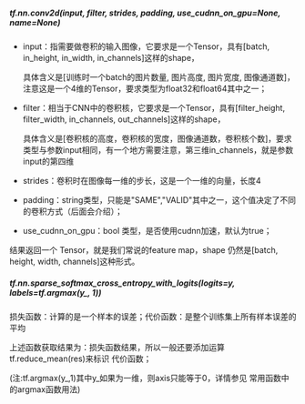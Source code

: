 ##### tf.nn.conv2d(input, filter, strides, padding, use_cudnn_on_gpu=None, name=None)

- input：指需要做卷积的输入图像，它要求是一个Tensor，具有[batch, in_height, in_width, in_channels]这样的shape，

    具体含义是[训练时一个batch的图片数量, 图片高度, 图片宽度, 图像通道数]，注意这是一个4维的Tensor，要求类型为float32和float64其中之一；

- filter：相当于CNN中的卷积核，它要求是一个Tensor，具有[filter_height, filter_width, in_channels, out_channels]这样的shape，

    具体含义是[卷积核的高度，卷积核的宽度，图像通道数，卷积核个数]，要求类型与参数input相同，有一个地方需要注意，第三维in_channels，就是参数input的第四维

- strides：卷积时在图像每一维的步长，这是一个一维的向量，长度4
- padding：string类型，只能是"SAME","VALID"其中之一，这个值决定了不同的卷积方式（后面会介绍）；
- use_cudnn_on_gpu：bool 类型，是否使用cudnn加速，默认为true；

结果返回一个 Tensor，就是我们常说的feature map，shape 仍然是[batch, height, width, channels]这种形式。



##### tf.nn.sparse_softmax_cross_entropy_with_logits(logits=y, labels=tf.argmax(y_, 1))

损失函数：计算的是一个样本的误差；代价函数：是整个训练集上所有样本误差的平均

上述函数获取结果为：损失函数结果，所以一般还要添加运算tf.reduce_mean(res)来标识 代价函数；

(注:tf.argmax(y_,1)其中y_如果为一维，则axis只能等于0，详情参见 常用函数中的argmax函数用法)